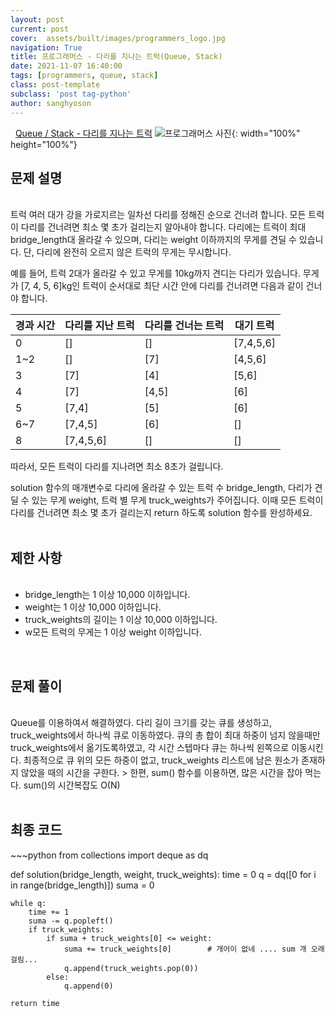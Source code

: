 ```yaml
---
layout: post
current: post
cover:  assets/built/images/programmers_logo.jpg
navigation: True
title: 프로그래머스 - 다리를 지나는 트럭(Queue, Stack)
date: 2021-11-07 16:40:00
tags: [programmers, queue, stack]
class: post-template
subclass: 'post tag-python'
author: sanghyoson
---
```

<i class="fa fa-search">&nbsp;</i> 
<a href='https://programmers.co.kr/learn/courses/30/lessons/42583'> Queue / Stack - 다리를 지나는 트럭</a>
![프로그래머스 사진](../assets/built/images/programmers_logo.jpg){: width="100%" height="100%"}

<h2>문제 설명</h2>
<br/>
트럭 여러 대가 강을 가로지르는 일차선 다리를 정해진 순으로 건너려 합니다. 모든 트럭이 다리를 건너려면 최소 몇 초가 걸리는지 알아내야 합니다. 다리에는 트럭이 최대 bridge_length대 올라갈 수 있으며, 다리는 weight 이하까지의 무게를 견딜 수 있습니다. 단, 다리에 완전히 오르지 않은 트럭의 무게는 무시합니다.

예를 들어, 트럭 2대가 올라갈 수 있고 무게를 10kg까지 견디는 다리가 있습니다. 무게가 [7, 4, 5, 6]kg인 트럭이 순서대로 최단 시간 안에 다리를 건너려면 다음과 같이 건너야 합니다.

|경과 시간|다리를 지난 트럭|다리를 건너는 트럭|대기 트럭|
|---|---|---|---|
|0|[]|[]|[7,4,5,6]|
|1~2|[]|[7]|[4,5,6]|
|3|	[7]|	[4]|	[5,6]|
|4	|[7]	|[4,5]	|[6]|
|5	|[7,4]|	[5]	|[6]|
|6~7	|[7,4,5]|	[6]	|[]|
|8	|[7,4,5,6]	|[]	|[]|

따라서, 모든 트럭이 다리를 지나려면 최소 8초가 걸립니다.

solution 함수의 매개변수로 다리에 올라갈 수 있는 트럭 수 bridge_length, 다리가 견딜 수 있는 무게 weight, 트럭 별 무게 truck_weights가 주어집니다. 이때 모든 트럭이 다리를 건너려면 최소 몇 초가 걸리는지 return 하도록 solution 함수를 완성하세요.
<br/>
<br/>


<h2>제한 사항</h2>
<ul class = 'data-contents'>
<br/>
<li>bridge_length는 1 이상 10,000 이하입니다.</li>
<li>weight는 1 이상 10,000 이하입니다.</li>
<li>truck_weights의 길이는 1 이상 10,000 이하입니다.</li>
<li>w모든 트럭의 무게는 1 이상 weight 이하입니다.</li>
</ul>
<br/>

<!-- <h2>출력 형식</h2>
<ul class = 'data-contents'>
<br/>
<li>solution 함수에서는 로그 데이터 lines 배열에 대해 초당 최대 처리량을 리턴한다.</li>
</ul>
<br/> -->

<h2>문제 풀이</h2>
<br/>
Queue를 이용하여서 해결하였다. 다리 길이 크기를 갖는 큐를 생성하고, truck_weights에서 하나씩 큐로 이동하였다. 큐의 총 합이 최대 하중이 넘지 않을때만 truck_weights에서 옮기도록하였고, 각 시간 스텝마다 큐는 하나씩 왼쪽으로 이동시킨다. 최종적으로 큐 위의 모든 하중이 없고, truck_weights 리스트에 남은 원소가 존재하지 않았을 때의 시간을 구한다.
> 한편, sum() 함수를 이용하면, 많은 시간을 잡아 먹는다. sum()의 시간복잡도 O(N)
<br/>
<br/>


<h2>최종 코드</h2>
~~~python
from collections import deque as dq

def solution(bridge_length, weight, truck_weights):
    time = 0
    q = dq([0 for i in range(bridge_length)])
    suma = 0
    
    while q:
        time += 1
        suma -= q.popleft()
        if truck_weights:
            if suma + truck_weights[0] <= weight:
                suma += truck_weights[0]        # 개어이 없네 .... sum 개 오래걸림...
                q.append(truck_weights.pop(0))
            else:
                q.append(0)
    
    return time
~~~
